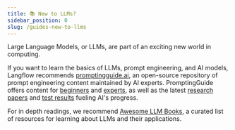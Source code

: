 ```yaml
---
title: 📚 New to LLMs?
sidebar_position: 0
slug: /guides-new-to-llms
---
```




Large Language Models, or LLMs, are part of an exciting new world in computing.



If you want to learn the basics of LLMs, prompt engineering, and AI models, Langflow recommends [promptingguide.ai](https://promptingguide.ai/), an open-source repository of prompt engineering content maintained by AI experts. PromptingGuide offers content for [beginners](https://www.promptingguide.ai/introduction/basics) and [experts](https://www.promptingguide.ai/techniques/cot), as well as the latest [research papers](https://www.promptingguide.ai/papers) and [test results](https://www.promptingguide.ai/research) fueling AI's progress.


For in depth readings, we recommend [Awesome LLM Books](https://github.com/Hannibal046/Awesome-LLM?tab=readme-ov-file#llm-books), a curated list of resources for learning about LLMs and their applications.

